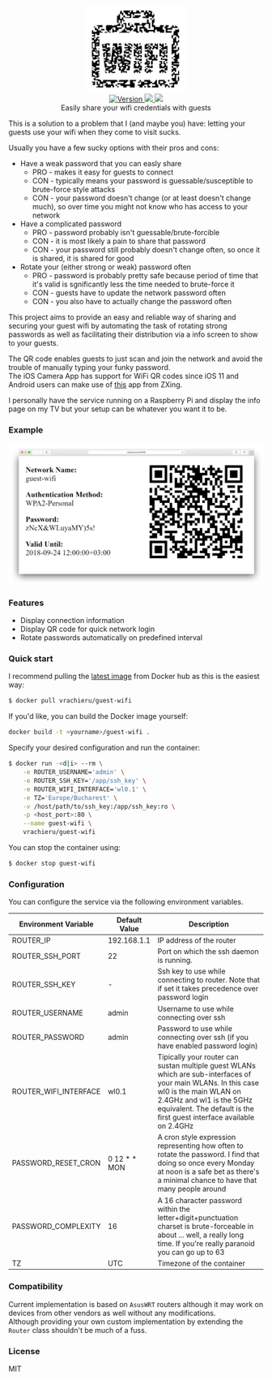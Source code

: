 <p align="center">
    <img src="static/img/logo.svg" width="200" border="0" alt="guest-wifi">
    <br/>
    <a href="https://github.com/vrachieru/guest-wifi/releases/latest">
        <img src="https://img.shields.io/badge/version-1.0-brightgreen.svg?style=flat-square" alt="Version">
    </a>
    <a href="https://hub.docker.com/r/vrachieru/guest-wifi/">
        <img src="https://img.shields.io/docker/stars/vrachieru/guest-wifi.svg?style=flat-square" />
    </a>
    <a href="https://hub.docker.com/r/vrachieru/guest-wifi/">
        <img src="https://img.shields.io/docker/pulls/vrachieru/guest-wifi.svg?style=flat-square" />
    </a>
    <br/>
    Easily share your wifi credentials with guests
</p>

This is a solution to a problem that I (and maybe you) have: letting your guests use your wifi when they come to visit sucks.  

Usually you have a few sucky options with their pros and cons:
* Have a weak password that you can easly share
    * PRO - makes it easy for guests to connect
    * CON - typically means your password is guessable/susceptible to brute-force style attacks
    * CON - your password doesn't change (or at least doesn't change much), so over time you might not know who has access to your network
* Have a complicated password
    * PRO - password probably isn't guessable/brute-forcible 
    * CON - it is most likely a pain to share that password
    * CON - your password still probably doesn't change often, so once it is shared, it is shared for good
* Rotate your (either strong or weak) password often
    * PRO - password is probably pretty safe because period of time that it's valid is sgnificantly less the time needed to brute-force it
    * CON - guests have to update the network password often
    * CON - you also have to actually change the password often

This project aims to provide an easy and reliable way of sharing and securing your guest wifi by automating the task of rotating strong passwords as well as facilitating their distribution via a info screen to show to your guests.  

The QR code enables guests to just scan and join the network and avoid the trouble of manually typing your funky password.  
The iOS Camera App has support for WiFi QR codes since iOS 11 and Android users can make use of [this](https://play.google.com/store/apps/details?id=com.google.zxing.client.android) app from ZXing.  

I personally have the service running on a Raspberry Pi and display the info page on my TV but your setup can be whatever you want it to be.

### Example

<p align="center">
    <img src="static/img/screenshot.png" border="0">
</p>


### Features

* Display connection information
* Display QR code for quick network login
* Rotate passwords automatically on predefined interval


### Quick start

I recommend pulling the [latest image](https://hub.docker.com/r/vrachieru/guest-wifi/) from Docker hub as this is the easiest way:
```bash
$ docker pull vrachieru/guest-wifi
```

If you'd like, you can build the Docker image yourself:
```bash
docker build -t <yourname>/guest-wifi .
```

Specify your desired configuration and run the container:
```bash
$ docker run -<d|i> --rm \
    -e ROUTER_USERNAME='admin' \
    -e ROUTER_SSH_KEY='/app/ssh_key' \
    -e ROUTER_WIFI_INTERFACE='wl0.1' \
    -e TZ='Europe/Bucharest' \
    -v /host/path/to/ssh_key:/app/ssh_key:ro \
    -p <host_port>:80 \
    --name guest-wifi \
    vrachieru/guest-wifi
```

You can stop the container using: 
```bash
$ docker stop guest-wifi
```


### Configuration

You can configure the service via the following environment variables.

| Environment Variable  | Default Value | Description |
| --------------------- | ------------- | ----------- |
| ROUTER_IP             | 192.168.1.1   | IP address of the router |
| ROUTER_SSH_PORT       | 22            | Port on which the ssh daemon is running. |
| ROUTER_SSH_KEY        | -             | Ssh key to use while connecting to router. Note that if set it takes precedence over password login |
| ROUTER_USERNAME       | admin         | Username to use while connecting over ssh |
| ROUTER_PASSWORD       | admin         | Password to use while connecting over ssh (if you have enabled password login) |
| ROUTER_WIFI_INTERFACE | wl0.1         | Tipically your router can sustan multiple guest WLANs which are sub-interfaces of your main WLANs. In this case wl0 is the main WLAN on 2.4GHz and wl1 is the 5GHz equivalent. The default is the first guest interface available on 2.4GHz |
| PASSWORD_RESET_CRON   | 0 12 * * MON  | A cron style expression representing how often to rotate the password. I find that doing so once every Monday at noon is a safe bet as there's a minimal chance to have that many people around |
| PASSWORD_COMPLEXITY   | 16            | A 16 character password within the letter+digit+punctuation charset is brute-forceable in about ... well, a really long time. If you're really paranoid you can go up to 63 |
| TZ                    | UTC           | Timezone of the container


### Compatibility

Current implementation is based on `AsusWRT` routers although it may work on devices from other vendors as well without any modifications.  
Although providing your own custom implementation by extending the `Router` class shouldn't be much of a fuss.


### License

MIT